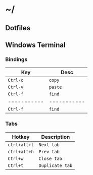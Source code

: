 # ~/
## Dotfiles

## Windows Terminal
### Bindings
|  Key  | Desc |
| ----- | ----------- |
| `Ctrl-c`    | `copy`      |
| `Ctrl-v`    | `paste`     |
| `Ctrl-f`    | `find`      |
| ----------- | ----------- |
| `Ctrl-f`    | `find`      |

### Tabs

| Hotkey       | Description     |
| ------------ | --------------- |
| `ctrl+alt+l` | `Next tab`      |
| `ctrl+alt+h` | `Prev tab`      |
| `Ctrl+w`     | `Close tab`     |
| `Ctrl+t`     | `Duplicate tab` |
